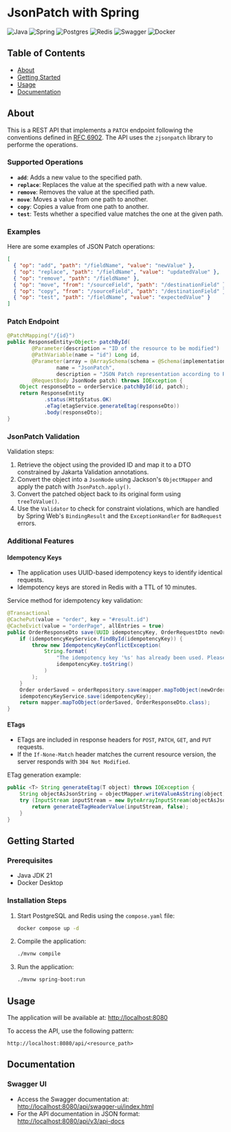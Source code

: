 # JsonPatch with Spring
![Java](https://img.shields.io/badge/java-%23ED8B00.svg?style=for-the-badge&logo=openjdk&logoColor=white) ![Spring](https://img.shields.io/badge/spring-%236DB33F.svg?style=for-the-badge&logo=spring&logoColor=white) ![Postgres](https://img.shields.io/badge/postgres-%23316192.svg?style=for-the-badge&logo=postgresql&logoColor=white) ![Redis](https://img.shields.io/badge/redis-%23DD0031.svg?style=for-the-badge&logo=redis&logoColor=white) ![Swagger](https://img.shields.io/badge/-Swagger-%23Clojure?style=for-the-badge&logo=swagger&logoColor=white) ![Docker](https://img.shields.io/badge/docker-%230db7ed.svg?style=for-the-badge&logo=docker&logoColor=white)

## Table of Contents
- [About](#about)
- [Getting Started](#getting-started)
- [Usage](#usage)
- [Documentation](#documentation)

## About <a name="about"></a>

This is a REST API that implements a `PATCH` endpoint following the conventions defined in [RFC 6902](https://datatracker.ietf.org/doc/html/rfc6902). The API uses the `zjsonpatch` library to performe the operations.

### Supported Operations
- **`add`**: Adds a new value to the specified path.
- **`replace`**: Replaces the value at the specified path with a new value.
- **`remove`**: Removes the value at the specified path.
- **`move`**: Moves a value from one path to another.
- **`copy`**: Copies a value from one path to another.
- **`test`**: Tests whether a specified value matches the one at the given path.

### Examples
Here are some examples of JSON Patch operations:

```json
[
  { "op": "add", "path": "/fieldName", "value": "newValue" },
  { "op": "replace", "path": "/fieldName", "value": "updatedValue" },
  { "op": "remove", "path": "/fieldName" },
  { "op": "move", "from": "/sourceField", "path": "/destinationField" },
  { "op": "copy", "from": "/sourceField", "path": "/destinationField" },
  { "op": "test", "path": "/fieldName", "value": "expectedValue" }
]
```

### Patch Endpoint

```java
@PatchMapping("/{id}")
public ResponseEntity<Object> patchById(
        @Parameter(description = "ID of the resource to be modified") 
        @PathVariable(name = "id") Long id,
        @Parameter(array = @ArraySchema(schema = @Schema(implementation = JsonPatchSchema.class)),
                name = "JsonPatch",
                description = "JSON Patch representation according to RFC 6902 for partial modification.")
        @RequestBody JsonNode patch) throws IOException {
    Object responseDto = orderService.patchById(id, patch);
    return ResponseEntity
            .status(HttpStatus.OK)
            .eTag(etagService.generateEtag(responseDto))
            .body(responseDto);
}
```

### JsonPatch Validation
Validation steps:
1. Retrieve the object using the provided ID and map it to a DTO constrained by Jakarta Validation annotations.
2. Convert the object into a `JsonNode` using Jackson's `ObjectMapper` and apply the patch with `JsonPatch.apply()`.
3. Convert the patched object back to its original form using `treeToValue()`.
4. Use the `Validator` to check for constraint violations, which are handled by Spring Web's `BindingResult` and the `ExceptionHandler` for `BadRequest` errors.

### Additional Features

#### Idempotency Keys
- The application uses UUID-based idempotency keys to identify identical requests.
- Idempotency keys are stored in Redis with a TTL of 10 minutes.

Service method for idempotency key validation:
```java
@Transactional
@CachePut(value = "order", key = "#result.id")
@CacheEvict(value = "orderPage", allEntries = true)
public OrderResponseDto save(UUID idempotencyKey, OrderRequestDto newOrder) throws IdempotencyKeyConflictException {
    if (idempotencyKeyService.findById(idempotencyKey)) {
        throw new IdempotencyKeyConflictException(
            String.format(
                "The idempotency key '%s' has already been used. Please wait 10 minutes before reusing it.",
                idempotencyKey.toString()
            )
        );
    }
    Order orderSaved = orderRepository.save(mapper.mapToObject(newOrder, Order.class));
    idempotencyKeyService.save(idempotencyKey);
    return mapper.mapToObject(orderSaved, OrderResponseDto.class);
}
```

#### ETags
- ETags are included in response headers for `POST`, `PATCH`, `GET`, and `PUT` requests.
- If the `If-None-Match` header matches the current resource version, the server responds with `304 Not Modified`.

ETag generation example:
```java
public <T> String generateEtag(T object) throws IOException {
    String objectAsJsonString = objectMapper.writeValueAsString(object);
    try (InputStream inputStream = new ByteArrayInputStream(objectAsJsonString.getBytes())) {
        return generateETagHeaderValue(inputStream, false);
    }
}
```

## Getting Started <a name="getting-started"></a>

### Prerequisites
- Java JDK 21
- Docker Desktop

### Installation Steps
1. Start PostgreSQL and Redis using the `compose.yaml` file:
   ```bash
   docker compose up -d
   ```

2. Compile the application:
   ```bash
   ./mvnw compile
   ```

3. Run the application:
   ```bash
   ./mvnw spring-boot:run
   ```

## Usage <a name="usage"></a>

The application will be available at: [http://localhost:8080](http://localhost:8080)

To access the API, use the following pattern:
```plaintext
http://localhost:8080/api/<resource_path>
```

## Documentation <a name="documentation"></a>

### Swagger UI
- Access the Swagger documentation at: [http://localhost:8080/api/swagger-ui/index.html](http://localhost:8080/api/swagger-ui/index.html)
- For the API documentation in JSON format: [http://localhost:8080/api/v3/api-docs](http://localhost:8080/api/v3/api-docs)
